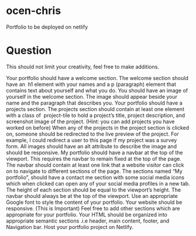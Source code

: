# ocen-chris
Portfolio to be deployed on netlify


# Question

This should not limit your creativity, feel free to make additions.

Your portfolio should have a welcome section.
The welcome section should have an ​ h1​ element with your names and a p (paragraph) element that contains text about yourself and what you do.
You should have an image of yourself in the welcome section. The image should appear beside your name and the paragraph that describes you. 
Your portfolio should have a projects section.
The projects section should contain at least one element with a class of ​ project-tile​ to hold a project’s title, project description, and screenshot image of the project. (Hint: you can add projects you have worked on before)
When any of the projects in the project section is clicked on, someone should be redirected to the live preview of the project. For example, I could redirect a user to this page if my project was a survey form. 
All images should have an alt attribute to describe the image and should be responsive.
My portfolio should have a navbar at the top of the viewport. This requires the navbar to remain fixed at the top of the page. 
The navbar should contain at least one link that a website visitor can click on to navigate to different sections of the page.
 The sections named “My portfolio”, should have a contact me section with some social media icons which when clicked can open any of your social media profiles in a new tab.
 The height of each section should be equal to the viewport’s height.
The navbar should always be at the top of the viewport.
Use an appropriate Google font to style the content of your portfolio.
Your website should be responsive. (This is Important)
Feel free to add other sections which are appropriate for your portfolio.
Your HTML should be organized into appropriate semantic sections .i.e header, main content, footer, and Navigation bar.
Host your portfolio project on Netlify.
